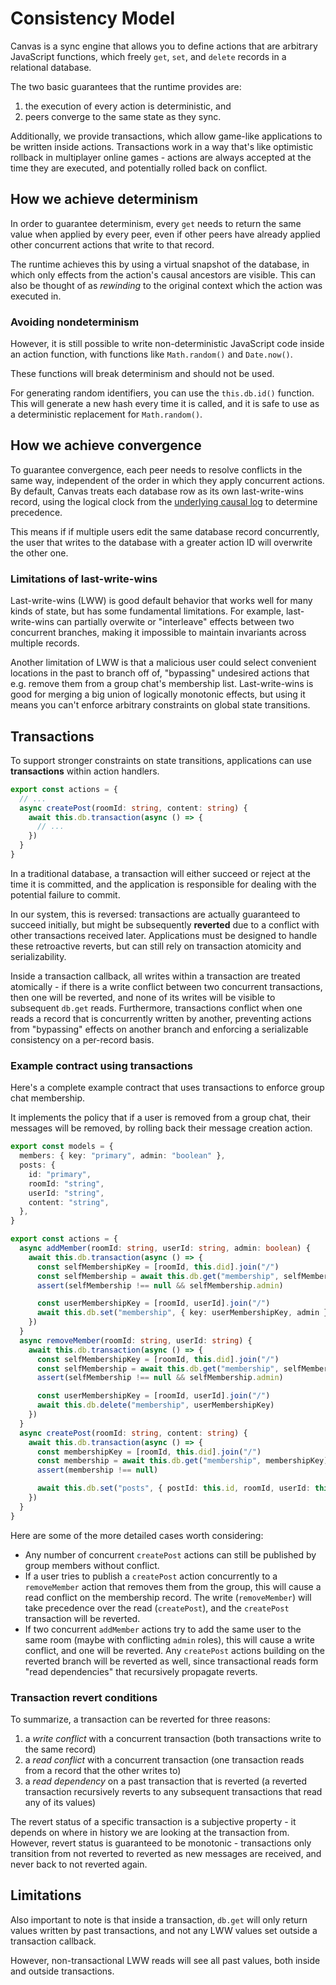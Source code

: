 # Consistency Model

Canvas is a sync engine that allows you to define actions that are arbitrary JavaScript functions, which freely `get`, `set`, and `delete` records in a relational database.

The two basic guarantees that the runtime provides are:

1. the execution of every action is deterministic, and
2. peers converge to the same state as they sync.

Additionally, we provide transactions, which allow game-like applications to be written inside actions. Transactions work in a way that's like optimistic rollback in multiplayer online games - actions are always accepted at the time they are executed, and potentially rolled back on conflict.

## How we achieve determinism

In order to guarantee determinism, every `get` needs to return the same value when applied by every peer, even if other peers have already applied other concurrent actions that write to that record.

The runtime achieves this by using a virtual snapshot of the database, in which only effects from the action's causal ancestors are visible. This can also be thought of as *rewinding* to the original context which the action was executed in.

### Avoiding nondeterminism

However, it is still possible to write non-deterministic JavaScript code inside an action function, with functions like `Math.random()` and `Date.now()`.

These functions will break determinism and should not be used.

For generating random identifiers, you can use the `this.db.id()` function. This will generate a new hash every time it is called, and it is safe to use as a deterministic replacement for `Math.random()`.

## How we achieve convergence

To guarantee convergence, each peer needs to resolve conflicts in the same way, independent of the order in which they apply concurrent actions. By default, Canvas treats each database row as its own last-write-wins record, using the logical clock from the [underlying causal log](/api/gossiplog) to determine precedence.

This means if if multiple users edit the same database record concurrently, the user that writes to the database with a greater action ID will overwrite the other one.

### Limitations of last-write-wins

Last-write-wins (LWW) is good default behavior that works well for many kinds of state, but has some fundamental limitations. For example, last-write-wins can partially overwite or "interleave" effects between two concurrent branches, making it impossible to maintain invariants across multiple records.

Another limitation of LWW is that a malicious user could select convenient locations in the past to branch off of, "bypassing" undesired actions that e.g. remove them from a group chat's membership list. Last-write-wins is good for merging a big union of logically monotonic effects, but using it means you can't enforce arbitrary constraints on global state transitions.

## Transactions

To support stronger constraints on state transitions, applications can use **transactions** within action handlers.

```ts
export const actions = {
  // ...
  async createPost(roomId: string, content: string) {
    await this.db.transaction(async () => {
      // ...
    })
  }
}
```

In a traditional database, a transaction will either succeed or reject at the time it is committed, and the application is responsible for dealing with the potential failure to commit.

In our system, this is reversed: transactions are actually guaranteed to succeed initially, but might be subsequently **reverted** due to a conflict with other transactions received later. Applications must be designed to handle these retroactive reverts, but can still rely on transaction atomicity and serializability.

Inside a transaction callback, all writes within a transaction are treated atomically - if there is a write conflict between two concurrent transactions, then one will be reverted, and none of its writes will be visible to subsequent `db.get` reads. Furthermore, transactions conflict when one reads a record that is concurrently written by another, preventing actions from "bypassing" effects on another branch and enforcing a serializable consistency on a per-record basis.

### Example contract using transactions

Here's a complete example contract that uses transactions to enforce group chat membership.

It implements the policy that if a user is removed from a group chat, their messages will be removed, by rolling back their message creation action.

```ts
export const models = {
  members: { key: "primary", admin: "boolean" },
  posts: {
    id: "primary",
    roomId: "string",
    userId: "string",
    content: "string",
  },
}

export const actions = {
  async addMember(roomId: string, userId: string, admin: boolean) {
    await this.db.transaction(async () => {
      const selfMembershipKey = [roomId, this.did].join("/")
      const selfMembership = await this.db.get("membership", selfMembershipKey)
      assert(selfMembership !== null && selfMembership.admin)

      const userMembershipKey = [roomId, userId].join("/")
      await this.db.set("membership", { key: userMembershipKey, admin })
    })
  }
  async removeMember(roomId: string, userId: string) {
    await this.db.transaction(async () => {
      const selfMembershipKey = [roomId, this.did].join("/")
      const selfMembership = await this.db.get("membership", selfMembershipKey)
      assert(selfMembership !== null && selfMembership.admin)

      const userMembershipKey = [roomId, userId].join("/")
      await this.db.delete("membership", userMembershipKey)
    })
  }
  async createPost(roomId: string, content: string) {
    await this.db.transaction(async () => {
      const membershipKey = [roomId, this.did].join("/")
      const membership = await this.db.get("membership", membershipKey)
      assert(membership !== null)

      await this.db.set("posts", { postId: this.id, roomId, userId: this.did, content })
    })
  }
}
```

Here are some of the more detailed cases worth considering:

- Any number of concurrent `createPost` actions can still be published by group members without conflict.
- If a user tries to publish a `createPost` action concurrently to a `removeMember` action that removes them from the group, this will cause a read conflict on the membership record. The write (`removeMember`) will take precedence over the read (`createPost`), and the `createPost` transaction will be reverted.
- If two concurrent `addMember` actions try to add the same user to the same room (maybe with conflicting `admin` roles), this will cause a write conflict, and one will be reverted. Any `createPost` actions building on the reverted branch will be reverted as well, since transactional reads form "read dependencies" that recursively propagate reverts.

### Transaction revert conditions

To summarize, a transaction can be reverted for three reasons:

1. a _write conflict_ with a concurrent transaction (both transactions write to the same record)
2. a _read conflict_ with a concurrent transaction (one transaction reads from a record that the other writes to)
3. a _read dependency_ on a past transaction that is reverted (a reverted transaction recursively reverts to any subsequent transactions that read any of its values)

The revert status of a specific transaction is a subjective property - it depends on where in history we are looking at the transaction from. However, revert status is guaranteed to be monotonic - transactions only transition from not reverted to reverted as new messages are received, and never back to not reverted again.

## Limitations

Also important to note is that inside a transaction, `db.get` will only return values written by past transactions, and not any LWW values set outside a transaction callback.

However, non-transactional LWW reads will see all past values, both inside and outside transactions.
